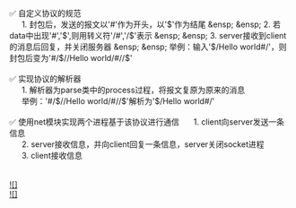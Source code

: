 :white_check_mark: 自定义协议的规范    
&ensp; &ensp; 1. 封包后，发送的报文以'#'作为开头，以'$'作为结尾     
&ensp; &ensp; 2. 若data中出现'#','$',则用转义符'/#','/$'表示    
&ensp; &ensp; 3. server接收到client的消息后回复，并关闭服务器      
&ensp; &ensp; 举例：输入'$/Hello world#/'，则封包后变为'#/$//Hello world/#//$'
</br>
</br>
:white_check_mark: 实现协议的解析器  
&ensp; &ensp; 1. 解析器为parse类中的process过程，将报文复原为原来的消息    
&ensp; &ensp; 举例：'#/$//Hello world/#//$'解析为'$/Hello world#/'
</br>
</br>
:white_check_mark: 使用net模块实现两个进程基于该协议进行通信 
&ensp; &ensp; 1. client向server发送一条信息    
&ensp; &ensp; 2. server接收信息，并向client回复一条信息，server关闭socket进程     
&ensp; &ensp; 3. client接收信息     
</br>
</br>
[![]](https://github.com/JiayingShentu/courseFront-end/blob/main/ignore/client.png)     
[![]](https://github.com/JiayingShentu/courseFront-end/blob/main/ignore/server.png)     

